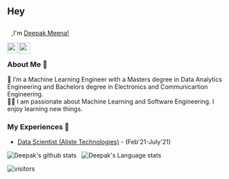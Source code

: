 
## Hey 
<img src="https://github.com/TheDudeThatCode/TheDudeThatCode/blob/master/Assets/Hi.gif" width="10px" height="25px">,I'm [Deepak Meena!](https://www.linkedin.com/in/deepakkumarmeena/) 

<!--
**isupersky/isupersky** is a ✨ _special_ ✨ repository because its `README.md` (this file) appears on your GitHub profile.

Here are some ideas to get you started:
- 🔭 I’m currently working on ...
- 🌱 I’m currently learning ...
- 👯 I’m looking to collaborate on ...
- 🤔 I’m looking for help with ...
- 💬 Ask me about ...
- 📫 How to reach me: ...
- 😄 Pronouns: ...
- ⚡ Fun fact: ...
-->


<a href="https://www.linkedin.com/in/deepakkumarmeena/">
  <img align="left" width="24px" src="https://cdn.jsdelivr.net/npm/simple-icons@v3/icons/linkedin.svg"  />
</a>
<a href="mailto:deepak.meena61@gmail.com">
  <img align="left" width="26px" src="https://cdn.jsdelivr.net/npm/simple-icons@v3/icons/gmail.svg" />
</a>



<br />

### About Me 🚀
🌱 I’m a Machine Learning Engineer with a Masters degree in Data Analytics Engineering and Bachelors degree in Electronics and Communicartion Engineering.</br>
👨‍💻  I am passionate about Machine Learning and Software Engineering. I enjoy learning new things. </br>


### My Experiences 🙌
- [Data Scientist (Aliste Technologies)](https://www.alistetechnologies.com) - (Feb'21-July'21)
<!-- - [BAT Ambassador (Brave)](https://brave.com/) - (Apr'21-Present) -->

![Deepak's github stats](https://github-readme-stats.vercel.app/api?username=deepakmeena61&show_icons=true&hide_border=true)&nbsp;&nbsp;
![Deepak's Language stats](https://github-readme-stats-eight-theta.vercel.app/api/top-langs/?username=deepakmeena61&layout=compact&langs_count=8&hide_border=true)
<br />


![visitors](https://visitor-badge.laobi.icu/badge?page_id=deepakmeena61.deepakmeena61)
